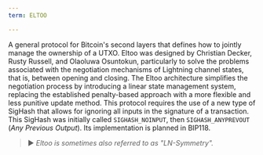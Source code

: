 ```yaml
---
term: ELTOO

---
```

A general protocol for Bitcoin's second layers that defines how to jointly manage the ownership of a UTXO. Eltoo was designed by Christian Decker, Rusty Russell, and Olaoluwa Osuntokun, particularly to solve the problems associated with the negotiation mechanisms of Lightning channel states, that is, between opening and closing. The Eltoo architecture simplifies the negotiation process by introducing a linear state management system, replacing the established penalty-based approach with a more flexible and less punitive update method. This protocol requires the use of a new type of SigHash that allows for ignoring all inputs in the signature of a transaction. This SigHash was initially called `SIGHASH_NOINPUT`, then `SIGHASH_ANYPREVOUT` (*Any Previous Output*). Its implementation is planned in BIP118.

> ► *Eltoo is sometimes also referred to as "LN-Symmetry".*
